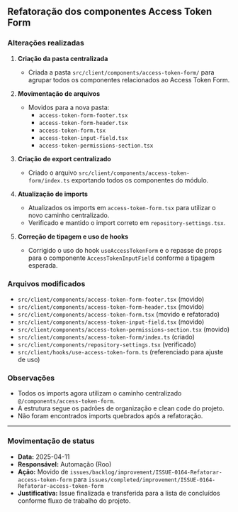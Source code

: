 ## Refatoração dos componentes Access Token Form

### Alterações realizadas

1. **Criação da pasta centralizada**
   - Criada a pasta `src/client/components/access-token-form/` para agrupar todos os componentes relacionados ao Access Token Form.

2. **Movimentação de arquivos**
   - Movidos para a nova pasta:
     - `access-token-form-footer.tsx`
     - `access-token-form-header.tsx`
     - `access-token-form.tsx`
     - `access-token-input-field.tsx`
     - `access-token-permissions-section.tsx`

3. **Criação de export centralizado**
   - Criado o arquivo `src/client/components/access-token-form/index.ts` exportando todos os componentes do módulo.

4. **Atualização de imports**
   - Atualizados os imports em `access-token-form.tsx` para utilizar o novo caminho centralizado.
   - Verificado e mantido o import correto em `repository-settings.tsx`.

5. **Correção de tipagem e uso de hooks**
   - Corrigido o uso do hook `useAccessTokenForm` e o repasse de props para o componente `AccessTokenInputField` conforme a tipagem esperada.

### Arquivos modificados

- `src/client/components/access-token-form-footer.tsx` (movido)
- `src/client/components/access-token-form-header.tsx` (movido)
- `src/client/components/access-token-form.tsx` (movido e refatorado)
- `src/client/components/access-token-input-field.tsx` (movido)
- `src/client/components/access-token-permissions-section.tsx` (movido)
- `src/client/components/access-token-form/index.ts` (criado)
- `src/client/components/repository-settings.tsx` (verificado)
- `src/client/hooks/use-access-token-form.ts` (referenciado para ajuste de uso)

### Observações

- Todos os imports agora utilizam o caminho centralizado `@/components/access-token-form`.
- A estrutura segue os padrões de organização e clean code do projeto.
- Não foram encontrados imports quebrados após a refatoração.

---

### Movimentação de status

- **Data:** 2025-04-11
- **Responsável:** Automação (Roo)
- **Ação:** Movido de `issues/backlog/improvement/ISSUE-0164-Refatorar-access-token-form` para `issues/completed/improvement/ISSUE-0164-Refatorar-access-token-form`
- **Justificativa:** Issue finalizada e transferida para a lista de concluídos conforme fluxo de trabalho do projeto.